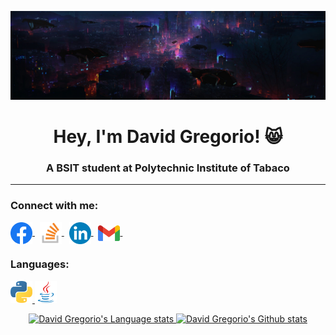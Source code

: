 <!-- 07/27/2022 -->

![MasterHead](https://raw.githubusercontent.com/davidgregorio16/davidgregorio16/main/icons/banner.png)
<h1 align="center">Hey, I'm David Gregorio! 😸</h1>
<h3 align="center">A BSIT student at Polytechnic Institute of Tabaco</h3>

<hr>

<h3 align="left">Connect with me:</h3>
<p align="left">
<a href="https://facebook.com/duskk16" target="blank"><img align="center" src="https://raw.githubusercontent.com/davidgregorio16/davidgregorio16/main/icons/facebook.png" alt="duskk16" height="35" width="35" /> </a> &nbsp
<a href="https://stackoverflow.com/users/19586345" target="blank"><img align="center" src="https://raw.githubusercontent.com/davidgregorio16/davidgregorio16/main/icons/stack-overflow.png" alt="19586345" height="35" width="35" /> </a> &nbsp
<a href="https://linkedin.com/in/duskk" target="blank"><img align="center" src="https://raw.githubusercontent.com/davidgregorio16/davidgregorio16/main/icons/linkedin.png" alt="duskk" height="35" width="35" /> </a> &nbsp
<a href="mailto:dcgregorio16@gmail.com?subject=subject&message=message" target="blank"><img align="center" src="https://raw.githubusercontent.com/davidgregorio16/davidgregorio16/main/icons/gmail.png" alt="dcgregorio16" height="25" width="35" /> </a> &nbsp
</p>

<h3 align="left">Languages:</h3>
<p align="left">
<a href="https://www.python.org" target="_blank" rel="noreferrer"> <img src="https://raw.githubusercontent.com/davidgregorio16/davidgregorio16/main/icons/python.png" alt="python" width="35" height="35"/> </a>
<a href="https://www.java.com" target="_blank" rel="noreferrer"> <img src="https://raw.githubusercontent.com/davidgregorio16/davidgregorio16/main/icons/java.png" alt="java" width="35" height="35"/> </a> </p>

<!-- Dark Mode -->
<div align="center"> 
<a href="https://github.com/anuraghazra/github-readme-stats#gh-dark-mode-only">
<img height=200 src="https://github-readme-stats.vercel.app/api/top-langs/?username=davidgregorio16&layout=compact&langs_count=10&hide_border=1&role=OWNER,COLLABORATOR&theme=dark&bg_color=00000000#gh-dark-mode-only" alt="David Gregorio's Language stats" />
</a>
<a href="https://github.com/anuraghazra/github-readme-stats#gh-dark-mode-only">
<img height=200 src="https://github-readme-stats.vercel.app/api?username=davidgregorio16&show_icons=true&count_private=true&line_height=28&hide_border=1&include_all_commits=true&card_width=450&role=OWNER,COLLABORATOR&exclude_repo=github-readme-stats&theme=dark&bg_color=00000000#gh-dark-mode-only" alt="David Gregorio's Github stats" />
</a>
</div>
